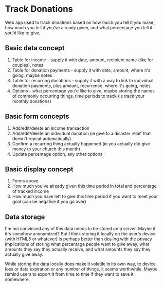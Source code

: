 # Track Donations
Web app used to track donations based on how much you tell it you make, how much you tell it you've already given, and what percentage you tell it you'd like to give.

## Basic data concept

1. Table for income - supply it with date, amount, recipient name (like for couples), notes
2. Table for donation payments - supply it with date, amount, where it's going, maybe notes
3. Table for recurring donations - supply it with a way to link to individual donation payments, plus amount, recurrence, where it's going, notes.
4. Options - what percentage you'd like to give, maybe storing the names of commonly occurring things, time periods to track (ie track your monthly donations)

## Basic form concepts

1. Add/edit/delete an income transaction
2. Add/edit/delete an individual donation (ie give to a disaster relief that doesn't repeat automatically)
3. Confirm a recurring thing actually happened (ie you actually did give money to your church this month)
4. Update percentage option, any other options

## Basic display concept

1. Forms above
2. How much you've already given this time period in total and percentage of tracked income
3. How much you have left to give this time period if you want to meet your goal (can be negative if you go over)

## Data storage

I'm not convinced any of this data needs to be stored on a server. Maybe if it's somehow anonymized? But I think storing it locally on the user's device (with HTML5 or whatever) is perhaps better than dealing with the privacy implications of storing what percentage people want to give away, what amounts they say they actually receive, and what amounts they say they actually give away.

While storing the data locally does make it volatile in its own way, to device loss or data expiration or any number of things, it seems worthwhile. Maybe remind users to export it from time to time if they want to save it somewhere.
